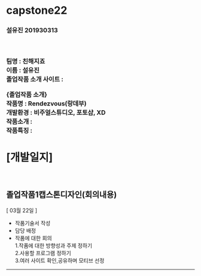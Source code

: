 # capstone22
<h3>설유진 201930313<h3>
<br>

팀명 : 친해지죠  
이름 : 설유진  
졸업작품 소개 사이트 : 

{졸업작품 소개}  
작품명 : Rendezvous(랑데부)  
개발환경 : 비주얼스튜디오, 포토샵, XD  
작품소개 :   
작품특징 :  

# [개발일지]
<br>

## 졸업작품1캡스톤디자인(회의내용)  
[ 03월 22일 ]

- 작품기술서 작성  
- 담당 배정  
- 작품에 대한 회의  
 1.작품에 대한 방향성과 주제 정하기  
 2.사용할 프로그램 정하기  
 3.여러 사이트 확인,공유하며 모티브 선정
 

---
